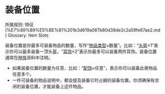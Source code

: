 # 装备位置

所属规则: 特征 (%E7%89%B9%E5%BE%81%201b3d619a067b80d38de2c2a59fe67ae2.md)
Glossary: Item Slots

装备位置是你最多可装备物品的数量，写作“[物品类型](%E7%89%A9%E5%93%81%E7%B1%BB%E5%9E%8B%201b3d619a067b8063bc84f2a21508a227.md)×数量”。比如：“[头盔](%E5%A4%B4%E7%9B%94%201b3d619a067b803b96f6f5cd75b737d6.md)×1”表示你可以最多装备一顶头盔，“[耳饰](%E8%80%B3%E9%A5%B0%201b3d619a067b80bba201c51b1cc16cbc.md)×2”表示你最多可以装备两件耳饰。装备位置通常在[种族](%E7%A7%8D%E6%97%8F%201b3d619a067b803da419db8bd9eb17e5.md)资料中注明。

- 如果装备位置的数量为任意，比如：“[配饰](%E9%85%8D%E9%A5%B0%201b3d619a067b80ddbc71f93b8a7d020f.md)×任意”，表示你可以装备此类物品任意多个。
- 一件可装备的物品说明中，都会提及装备它时占据的装备位置。你须确保有空闲的装备位置，才能装备上这件物品。